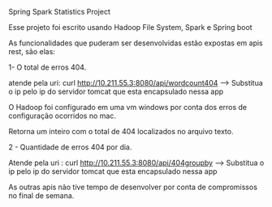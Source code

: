 Spring Spark Statistics Project



Esse projeto foi escrito usando Hadoop File System, Spark e Spring boot

As funcionalidades que puderam ser desenvolvidas estão expostas em apis rest, são elas:


1- O​ ​total​ ​de​ ​erros​ ​404.

atende pela uri: curl http://10.211.55.3:8080/api/wordcount404 --> Substitua o ip pelo ip do servidor tomcat que esta
encapsulado nessa app

O Hadoop foi configurado em uma vm windows por conta dos erros de configuração ocorridos no mac.

Retorna um inteiro com o total de 404 localizados no arquivo texto.

2 - Quantidade​ ​de​ ​erros​ ​404​ ​por​ ​dia.

Atende pela uri : curl http://10.211.55.3:8080/api/404groupby --> Substitua o ip pelo ip do servidor tomcat que esta
                                                              encapsulado nessa app

As outras apis não tive tempo de desenvolver por conta de compromissos no final de semana.


